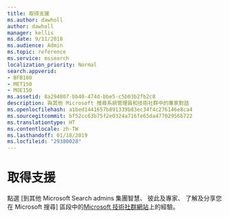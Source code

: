 ```yaml
---
title: 取得支援
ms.author: dawholl
author: dawholl
manager: kellis
ms.date: 9/11/2018
ms.audience: Admin
ms.topic: reference
ms.service: mssearch
localization_priority: Normal
search.appverid:
- BFB160
- MET150
- MOE150
ms.assetid: 8a294807-bb40-474d-bbe5-c5b03b2fb2c8
description: 與其他 Microsoft 搜尋系統管理員和技術社群中的專家對話
ms.openlocfilehash: a1bed1441657b891339b83ec34f4c276146e8ca4
ms.sourcegitcommit: bf52cc63b75f2e0324a716fe65da47702956b722
ms.translationtype: HT
ms.contentlocale: zh-TW
ms.lasthandoff: 01/18/2019
ms.locfileid: "29380028"
---
```

# <a name="get-support"></a>取得支援

點選 [到其他 Microsoft Search admins 集團智慧、 彼此及專家、 了解及分享您在 Microsoft 搜尋] 區段中的[Microsoft 技術社群網站](https://techcommunity.microsoft.com/t5/Microsoft-Search/ct-p/MicrosoftSearch)上的經驗。

  


